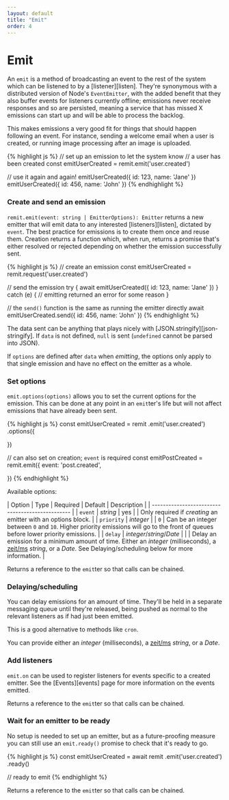 ```yaml
---
layout: default
title: "Emit"
order: 4
---
```

# Emit

An `emit` is a method of broadcasting an event to the rest of the system which can be listened to by a [listener][listen]. They're synonymous with a distributed version of Node's `EventEmitter`, with the added benefit that they also buffer events for listeners currently offline; emissions never receive responses and so are persisted, meaning a service that has missed X emissions can start up and will be able to process the backlog.

This makes emissions a very good fit for things that should happen following an event. For instance, sending a welcome email when a user is created, or running image processing after an image is uploaded.

{% highlight js %}
// set up an emission to let the system know
// a user has been created
const emitUserCreated = remit.emit('user.created')

// use it again and again!
emitUserCreated({ id: 123, name: 'Jane' })
emitUserCreated({ id: 456, name: 'John' })
{% endhighlight %}

### Create and send an emission

`remit.emit(event: string | EmitterOptions): Emitter` returns a new emitter that will emit data to any interested [listeners][listen], dictated by `event`. The best practice for emissions is to create them once and reuse them. Creation returns a function which, when run, returns a promise that's either resolved or rejected depending on whether the emission successfully sent.

{% highlight js %}
// create an emission
const emitUserCreated = remit.request('user.created')

// send the emission
try {
  await emitUserCreated({ id: 123, name: 'Jane' })
} catch (e) {
  // emitting returned an error for some reason
}

// the `send()` function is the same as running the emitter directly
await emitUserCreated.send({ id: 456, name: 'John' })
{% endhighlight %}

The data sent can be anything that plays nicely with [JSON.stringify][json-stringify]. If `data` is not defined, `null` is sent (`undefined` cannot be parsed into JSON).

If `options` are defined after `data` when _emitting_, the options only apply to that single emission and have no effect on the emitter as a whole.

### Set options

`emit.options(options)` allows you to set the current options for the emission. This can be done at any point in an `emit`ter's life but will not affect emissions that have already been sent.

{% highlight js %}
const emitUserCreated = remit
  .emit('user.created')
  .options({

  })

// can also set on creation; `event` is required
const emitPostCreated = remit.emit({
  event: 'post.created',

})
{% endhighlight %}

Available options:

| Option | Type | Required | Default | Description |
| ------------------------------------------------ |
| `event` | _string_ | yes | | Only required if _creating_ an emitter with an options block. |
| `priority` | _integer_ | | `0` | Can be an integer between `0` and `10`. Higher priority emissions will go to the front of queues before lower priority emissions. |
| `delay` | _integer_/_string_/_Date_ | | | Delay an emission for a minimum amount of time. Either an _integer_ (milliseconds), a [zeit/ms](https://npm.im/ms) _string_, or a _Date_. See Delaying/scheduling below for more information. |

Returns a reference to the `emit`ter so that calls can be chained.

### Delaying/scheduling

You can delay emissions for an amount of time. They'll be held in a separate messaging queue until they're released, being pushed as normal to the relevant listeners as if had just been emitted.

This is a good alternative to methods like `cron`.

You can provide either an _integer_ (milliseconds), a [zeit/ms](https://npm.im/ms) _string_, or a _Date_.

### Add listeners

`emit.on` can be used to register listeners for events specific to a created emitter. See the [Events][events] page for more information on the events emitted.

Returns a reference to the `emit`ter so that calls can be chained.

### Wait for an emitter to be ready

No setup is needed to set up an emitter, but as a future-proofing measure you can still use an `emit.ready()` promise to check that it's ready to go.

{% highlight js %}
const emitUserCreated = await remit
  .emit('user.created')
  .ready()

// ready to emit
{% endhighlight %}

Returns a reference to the `emit`ter so that calls can be chained.
